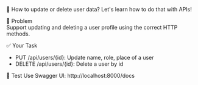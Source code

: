 💭 How to update or delete user data?
Let's learn how to do that with APIs!

🎯 Problem  
Support updating and deleting a user profile using the correct HTTP methods.

✅ Your Task
- PUT /api/users/{id}: Update name, role, place of a user
- DELETE /api/users/{id}: Delete a user by id

🧪 Test
Use Swagger UI: http://localhost:8000/docs
